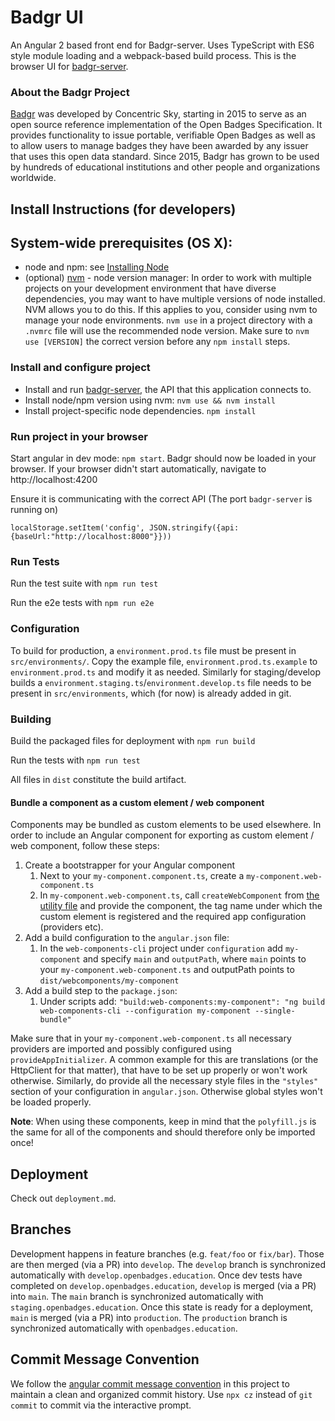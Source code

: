 # Badgr UI

An Angular 2 based front end for Badgr-server. Uses TypeScript with ES6 style module loading and a webpack-based build process. This is the browser UI for [badgr-server](https://github.com/concentricsky/badgr-server).

### About the Badgr Project

[Badgr](https://badgr.org) was developed by Concentric Sky, starting in 2015 to serve as an open source reference implementation of the Open Badges Specification. It provides functionality to issue portable, verifiable Open Badges as well as to allow users to manage badges they have been awarded by any issuer that uses this open data standard. Since 2015, Badgr has grown to be used by hundreds of educational institutions and other people and organizations worldwide.

## Install Instructions (for developers)

## System-wide prerequisites (OS X):

-   node and npm: see [Installing Node](https://docs.npmjs.com/getting-started/installing-node)
-   (optional) [nvm](https://github.com/creationix/nvm) - node version manager: In order to work with multiple projects on your development environment that have diverse dependencies, you may want to have multiple versions of node installed. NVM allows you to do this. If this applies to you, consider using nvm to manage your node environments. `nvm use` in a project directory with a `.nvmrc` file will use the recommended node version. Make sure to `nvm use [VERSION]` the correct version before any `npm install` steps.

### Install and configure project

-   Install and run [badgr-server](https://github.com/concentricsky/badgr-server-prerelease), the API that this application connects to.
-   Install node/npm version using nvm: `nvm use && nvm install`
-   Install project-specific node dependencies. `npm install`

### Run project in your browser

Start angular in dev mode: `npm start`. Badgr should now be loaded in your browser. If your browser didn't start automatically, navigate to http://localhost:4200

Ensure it is communicating with the correct API (The port `badgr-server` is running on)

```
localStorage.setItem('config', JSON.stringify({api:{baseUrl:"http://localhost:8000"}}))
```

### Run Tests

Run the test suite with `npm run test`

Run the e2e tests with `npm run e2e`

### Configuration

To build for production, a `environment.prod.ts` file must be present in `src/environments/`.
Copy the example file, `environment.prod.ts.example` to `environment.prod.ts` and modify it as needed.
Similarly for staging/develop builds a `environment.staging.ts`/`environment.develop.ts` file needs to be present in `src/environments`, which (for now) is already added in git.

### Building

Build the packaged files for deployment with `npm run build`

Run the tests with `npm run test`

All files in `dist` constitute the build artifact.

#### Bundle a component as a custom element / web component

Components may be bundled as custom elements to be used elsewhere.
In order to include an Angular component for exporting as custom element / web component, follow these steps:

1. Create a bootstrapper for your Angular component
    1. Next to your `my-component.component.ts`, create a `my-component.web-component.ts`
    1. In `my-component.web-component.ts`, call `createWebComponent` from [the utility file](./webcomponents/create-webcomponent.ts) and provide the component, the tag name under which the custom element is registered and the required app configuration (providers etc).
1. Add a build configuration to the `angular.json` file:
    1. In the `web-components-cli` project under `configuration` add `my-component` and specify `main` and `outputPath`, where `main` points to your `my-component.web-component.ts` and outputPath points to `dist/webcomponents/my-component`
1. Add a build step to the `package.json`:
    1. Under scripts add: `"build:web-components:my-component": "ng build web-components-cli --configuration my-component --single-bundle"`

Make sure that in your `my-component.web-component.ts` all necessary providers are imported and possibly configured using `provideAppInitializer`. A common example for this are translations (or the HttpClient for that matter), that have to be set up properly or won't work otherwise.
Similarly, do provide all the necessary style files in the `"styles"` section of your configuration in `angular.json`. Otherwise global styles won't be loaded properly.

**Note**: When using these components, keep in mind that the `polyfill.js` is the same for all of the components and should therefore only be imported once!

## Deployment

Check out `deployment.md`.

## Branches

Development happens in feature branches (e.g. `feat/foo` or `fix/bar`). Those are then merged (via a PR) into `develop`. The `develop` branch is synchronized automatically with `develop.openbadges.education`. Once dev tests have completed on `develop.openbadges.education`, `develop` is merged (via a PR) into `main`. The `main` branch is synchronized automatically with `staging.openbadges.education`. Once this state is ready for a deployment, `main` is merged (via a PR) into `production`. The `production` branch is synchronized automatically with `openbadges.education`.

## Commit Message Convention

We follow the [angular commit message convention](https://github.com/angular/angular/blob/main/contributing-docs/commit-message-guidelines.md) in this project to maintain a clean and organized commit history. Use `npx cz` instead of `git commit` to commit via the interactive prompt.
